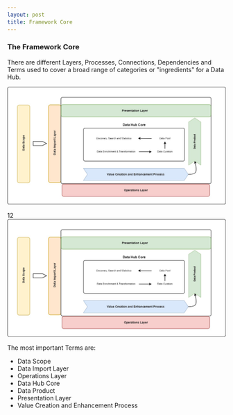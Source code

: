 ```yaml
---
layout: post
title: Framework Core
---
```


### The Framework Core

There are different Layers, Processes, Connections, Dependencies and Terms used to cover a broad range of categories or "ingredients" for a Data Hub.

![](framework_core.jpg)

12
![](https://github.com/ggraner/DataHubs/blob/8d84b2b1bdccc8e8a7b164a157196b32de788f9a/framework_core.jpg)

The most important Terms are:
* Data Scope
* Data Import Layer
* Operations Layer
* Data Hub Core
* Data Product
* Presentation Layer
* Value Creation and Enhancement Process

